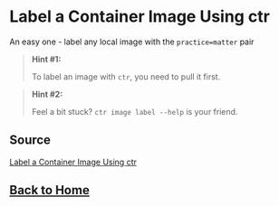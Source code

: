 # **Label a Container Image Using ctr**

An easy one - label any local image with the ``practice=matter`` pair

> **Hint #1:**
>
> To label an image with ``ctr``, you need to pull it first.

> **Hint #2:**
>
> Feel a bit stuck? ``ctr image label --help`` is your friend.

## **Source**

[Label a Container Image Using ctr](https://labs.iximiuz.com/challenges/labeling-container-images-with-ctr)

## **[Back to Home](../../)**